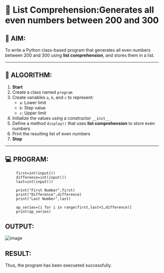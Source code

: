 # 🧾 List Comprehension:Generates all even numbers between 200 and 300
## 🎯 AIM:
To write a Python class-based program that generates all even numbers between 200 and 300 using **list comprehension**, and stores them in a list.

---

## 🧠 ALGORITHM:

1. **Start**
2. Create a class named `program`
3. Create variables `a`, `b`, and `c` to represent:
   - `a`: Lower limit
   - `b`: Step value
   - `c`: Upper limit
4. Initialize the values using a constructor `__init__`
5. Define a method `display()` that uses **list comprehension** to store even numbers
6. Print the resulting list of even numbers
7. **Stop**

---

## 💻 PROGRAM:
```
     first=int(input())
     difference=int(input())
     last=int(input())
     
     print("First Number",first)
     print("Difference",difference)
     print("Last Number",last)
     
     ap_series=[i for i in range(first,last+1,difference)]
     print(ap_series)
```

## OUTPUT:
![image](https://github.com/user-attachments/assets/3ecda53b-ad69-4827-8004-ec7a153cf86d)


## RESULT:

Thus, the program has been execueted successfully.
